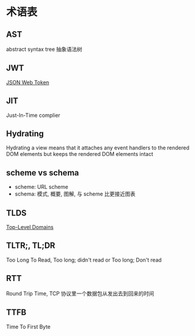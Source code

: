 # 术语表

## AST

abstract syntax tree 抽象语法树

## JWT

[JSON Web Token](https://jwt.io/)

## JIT

Just-In-Time complier

## Hydrating

Hydrating a view means that it attaches any event handlers to the rendered DOM elements but keeps the rendered DOM elements intact

## scheme vs schema

* scheme: URL scheme
* schema: 模式, 概要, 图解, 与 scheme 比更接近图表

## TLDS

[Top-Level Domains](https://www.icann.org/resources/pages/tlds-2012-02-25-en)

## TLTR;, TL;DR

Too Long To Read, Too long; didn't read or Too long; Don't read

## RTT

Round Trip Time, TCP 协议里一个数据包从发出去到回来的时间

## TTFB

Time To First Byte
